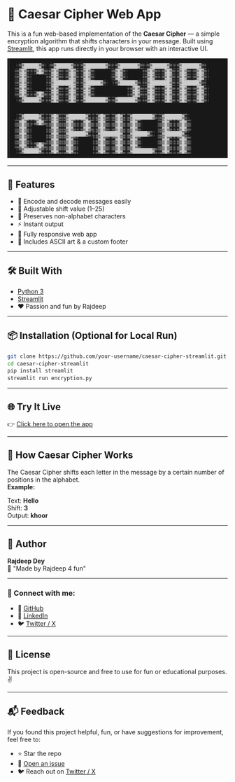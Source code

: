 # 🔐 Caesar Cipher Web App

This is a fun web-based implementation of the **Caesar Cipher** — a simple encryption algorithm that shifts characters in your message. Built using [Streamlit](https://streamlit.io), this app runs directly in your browser with an interactive UI.

![screenshot](/screenshot/Screenshot%202025-07-16%20202252.png)

---

## 🚀 Features

- 🔄 Encode and decode messages easily  
- 🔢 Adjustable shift value (1–25)  
- 💬 Preserves non-alphabet characters  
- ⚡ Instant output  
- 📱 Fully responsive web app  
- 🎨 Includes ASCII art & a custom footer

---

## 🛠 Built With

- [Python 3](https://www.python.org/)
- [Streamlit](https://streamlit.io/)
- ❤️ Passion and fun by Rajdeep

---

## 📦 Installation (Optional for Local Run)

```bash
git clone https://github.com/your-username/caesar-cipher-streamlit.git
cd caesar-cipher-streamlit
pip install streamlit
streamlit run encryption.py
```
---
## 🌐 Try It Live

👉 [Click here to open the app](https://my-caesar-cipher-xukbxzsj338faba5tfrswn.streamlit.app/)  


---

## 🧠 How Caesar Cipher Works

The Caesar Cipher shifts each letter in the message by a certain number of positions in the alphabet.  
**Example:**

Text: **Hello**<br>
Shift: **3**<br>
Output: **khoor**


---

## 👤 Author

**Rajdeep Dey**  
💬 "Made by Rajdeep 4 fun"  

---

### 🔗 Connect with me:

- 🐙 [GitHub](https://github.com/Dey70)
- 💼 [LinkedIn](https://www.linkedin.com/in/rajdeep-dey-188784289/)
- 🐦 [Twitter / X](https://x.com/Observer_x70)


---

## 📄 License

This project is open-source and free to use for fun or educational purposes. ✌️

---
## 📬 Feedback

If you found this project helpful, fun, or have suggestions for improvement, feel free to:

- ⭐ Star the repo
- 🐛 [Open an issue](https://github.com/Dey70/caesar-cipher-streamlit/issues)
- 🐦 Reach out on [Twitter / X](https://x.com/Observer_x70)
